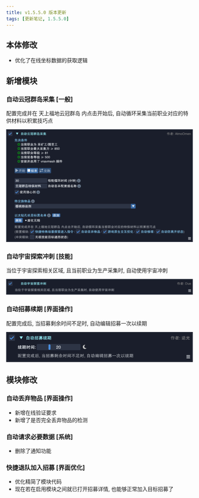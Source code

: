 ```yaml
---
title: v1.5.5.0 版本更新
tags: [更新笔记, 1.5.5.0]
---
```


## 本体修改

- 优化了在线坐标数据的获取逻辑

## 新增模块

### 自动云冠群岛采集 [一般]

配置完成并在 天上福地云冠群岛 内点击开始后, 自动循环采集当前职业对应的特供材料以积累技巧点

![AutoGatherDiadem](/assets/Changelog/1.5.5.0/AutoGatherDiadem.png)

### 自动宇宙探索冲刺 [技能]

当位于宇宙探索相关区域, 且当前职业为生产采集时, 自动使用宇宙冲刺

![AutoStellarSprint](/assets/Changelog/1.5.5.0/AutoStellarSprint.png)

### 自动招募续期 [界面操作]

配置完成后, 当招募剩余时间不足时, 自动编辑招募一次以续期

![AutoRenewRecruitment](/assets/Changelog/1.5.5.0/AutoRenewRecruitment.png)

## 模块修改

### 自动丢弃物品 [界面操作]

- 新增在线验证要求
- 新增了是否完全丢弃物品的检测

### 自动请求必要数据 [系统]

- 删除了通知功能

### 快捷退队加入招募 [界面优化]

- 优化精简了模块代码
- 现在若在启用模块之间就已打开招募详情, 也能够正常加入目标招募了